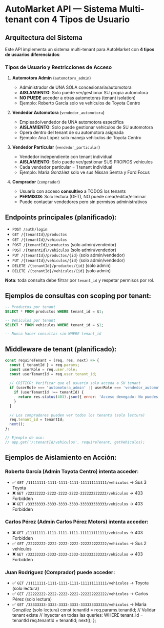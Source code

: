 # AutoMarket API — Sistema Multi-tenant con 4 Tipos de Usuario

## Arquitectura del Sistema

Este API implementa un sistema multi-tenant para AutoMarket con **4 tipos de usuarios diferenciados**:

### Tipos de Usuario y Restricciones de Acceso

1. **Automotora Admin** (`automotora_admin`)
   - Administrador de UNA SOLA concesionaria/automotora
   - **AISLAMIENTO**: Solo puede ver/gestionar SU propia automotora
   - **NO PUEDE** acceder a otras automotoras (tenant isolation)
   - Ejemplo: Roberto García solo ve vehículos de Toyota Centro

2. **Vendedor Automotora** (`vendedor_automotora`) 
   - Empleado/vendedor de UNA automotora específica
   - **AISLAMIENTO**: Solo puede gestionar vehículos de SU automotora
   - Opera dentro del tenant de su automotora asignada
   - Ejemplo: Ana López solo maneja vehículos de Toyota Centro

3. **Vendedor Particular** (`vendedor_particular`)
   - Vendedor independiente con tenant individual
   - **AISLAMIENTO**: Solo puede ver/gestionar SUS PROPIOS vehículos
   - Cada vendedor particular = 1 tenant individual
   - Ejemplo: María González solo ve sus Nissan Sentra y Ford Focus

4. **Comprador** (`comprador`)
   - Usuario con acceso **consultivo** a TODOS los tenants
   - **PERMISOS**: Solo lectura (GET), NO puede crear/editar/eliminar
   - Puede contactar vendedores pero sin permisos administrativos

## Endpoints principales (planificado):
- `POST /auth/login`
- `GET /{tenantId}/productos`
- `GET /{tenantId}/vehiculos`
- `POST /{tenantId}/productos` (solo admin/vendedor)
- `POST /{tenantId}/vehiculos` (solo admin/vendedor)
- `PUT /{tenantId}/productos/{id}` (solo admin/vendedor)
- `PUT /{tenantId}/vehiculos/{id}` (solo admin/vendedor)
- `DELETE /{tenantId}/productos/{id}` (solo admin)
- `DELETE /{tenantId}/vehiculos/{id}` (solo admin)

**Nota:** toda consulta debe filtrar por `tenant_id` y respetar permisos por rol.

## Ejemplos de consultas con scoping por tenant:

```sql
-- Productos por tenant
SELECT * FROM productos WHERE tenant_id = $1;

-- Vehículos por tenant  
SELECT * FROM vehiculos WHERE tenant_id = $1;

-- Nunca hacer consultas sin WHERE tenant_id
```

## Middleware de tenant (planificado):
```javascript
const requireTenant = (req, res, next) => {
  const { tenantId } = req.params;
  const userRole = req.user.role;
  const userTenantId = req.user.tenant_id;
  
  // CRÍTICO: Verificar que el usuario solo acceda a SU tenant
  if (userRole === 'automotora_admin' || userRole === 'vendedor_automotora' || userRole === 'vendedor_particular') {
    if (userTenantId !== tenantId) {
      return res.status(403).json({ error: 'Acceso denegado: No puedes acceder a otros tenants' });
    }
  }
  
  // Los compradores pueden ver todos los tenants (solo lectura)
  req.tenant_id = tenantId;
  next();
};

// Ejemplo de uso:
// app.get('/:tenantId/vehiculos', requireTenant, getVehiculos);
```

## Ejemplos de Aislamiento en Acción:

### Roberto García (Admin Toyota Centro) intenta acceder:
- ✅ `GET /11111111-1111-1111-1111-111111111111/vehiculos` → Sus 3 Toyota
- ❌ `GET /22222222-2222-2222-2222-222222222222/vehiculos` → 403 Forbidden
- ❌ `GET /33333333-3333-3333-3333-333333333333/vehiculos` → 403 Forbidden

### Carlos Pérez (Admin Carlos Pérez Motors) intenta acceder:
- ❌ `GET /11111111-1111-1111-1111-111111111111/vehiculos` → 403 Forbidden  
- ✅ `GET /22222222-2222-2222-2222-222222222222/vehiculos` → Sus 2 vehículos
- ❌ `GET /33333333-3333-3333-3333-333333333333/vehiculos` → 403 Forbidden

### Juan Rodríguez (Comprador) puede acceder:
- ✅ `GET /11111111-1111-1111-1111-111111111111/vehiculos` → Toyota (solo lectura)
- ✅ `GET /22222222-2222-2222-2222-222222222222/vehiculos` → Carlos Pérez (solo lectura)
- ✅ `GET /33333333-3333-3333-3333-333333333333/vehiculos` → María González (solo lectura)
  const tenantId = req.params.tenantId;
  // Validar tenant existe
  // Inyectar en todas las queries: WHERE tenant_id = tenantId
  req.tenantId = tenantId;
  next();
};
```
